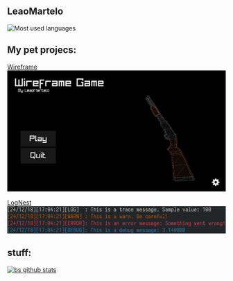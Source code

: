 ## LeaoMartelo

![Most used languages](https://github-readme-stats.vercel.app/api/top-langs/?username=leaomartelo2&layout=compact&theme=github_dark&hide=zig)


## My pet projecs: 

[Wireframe](https://github.com/LeaoMartelo2/wireframe_game)
<img src="images/wireframe_menu.png?raw=true"/>

[LogNest](https://github.com/LeaoMartelo2/LogNest)
<img src="images/lognest.png?raw=true"/>



## stuff:

[![bs github stats](https://github-readme-stats.vercel.app/api?username=leaomartelo2&theme=github_dark&show_icons=true&layout=com)](https://github.com/LeaoMartelo)

